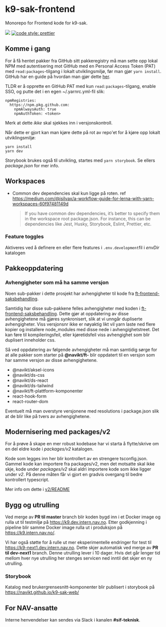 # k9-sak-frontend

Monorepo for Frontend kode for k9-sak.

[![](https://github.com/navikt/k9-sak-web/workflows/Deploy%20Docker%20image/badge.svg)](https://github.com/navikt/k9-sak-web/actions?query=workflow%3A%22Deploy+Docker+image%22)
[![code style: prettier](https://img.shields.io/badge/code_style-prettier-ff69b4.svg?style=flat-square)](https://github.com/prettier/prettier)

## Komme i gang

For å få hentet pakker fra GitHub sitt pakkeregistry må man sette opp lokal NPM med autentisering mot GitHub med en Personal Access Token (PAT) med `read:packages`-tilgang i lokalt utviklingsmiljø, før man gjør `yarn install`. GitHub har en guide på hvordan man gjør dette [her](https://docs.github.com/en/packages/working-with-a-github-packages-registry/working-with-the-npm-registry#authenticating-to-github-packages).

TLDR er å opprette en GitHub PAT med kun `read:packages`-tilgang, enable SSO, og putte det i en egen ~/.yarnrc.yml-fil slik:

```
npmRegistries:
  https://npm.pkg.github.com:
    npmAlwaysAuth: true
    npmAuthToken: <token>
```

Merk at dette _ikke_ skal sjekkes inn i versjonskontroll.

Når dette er gjort kan man kjøre dette på rot av repo'et for å kjøre opp lokalt utviklingsmiljø:

```
yarn install
yarn dev
```

Storybook brukes også til utvikling, startes med `yarn storybook`. Se ellers _package.json_ for mer info.

## Workspaces

- Common dev dependencies skal kun ligge på roten. ref
  https://medium.com/@jsilvax/a-workflow-guide-for-lerna-with-yarn-workspaces-60f97481149d
  > If you have common dev dependencies, it’s better to specify them in the workspace root package.json.
  > For instance, this can be dependencies like Jest, Husky, Storybook, Eslint, Prettier, etc.

### Feature toggles

Aktiveres ved å definere en eller flere features i `.env.development`fil i _envDir_ katalogen

## Pakkeoppdatering

### Avhengigheter som må ha samme versjon
Noen sub-pakker i dette prosjekt har avhengigheter til kode fra [ft-frontend-saksbehandling](https://github.com/navikt/ft-frontend-saksbehandling).

Samtidig har disse sub-pakkene felles avhengigheter med koden i [ft-frontend-saksbehandling](https://github.com/navikt/ft-frontend-saksbehandling).
Dette gjør at oppdatering av disse avhengighetene må gjøres synkronisert, slik at vi unngår dupliserte avhengigheter. Viss versjonsnr ikke er
nøyaktig likt vil yarn laste ned flere kopier og installere node_modules med disse nede i avhengighetstreet. Det kan føre til kompileringsfeil,
eller kjøretidsfeil viss avhengighet som blir duplisert inneholder css.

Så ved oppdatering av følgende avhengigheter må man samtidig sørge for at alle pakker som starter på **@navikt/ft-** blir oppdatert
til en versjon som har samme versjon av disse avhengighetene.

- @navikt/aksel-icons
- @navikt/ds-css
- @navikt/ds-react
- @navikt/ds-tailwind
- @navikt/ft-plattform-komponenter
- react-hook-form
- react-router-dom

Eventuelt må man overstyre versjonene med resolutions i package.json slik at de blir like på tvers av avhengighetene.

## Modernisering med packages/v2

For å prøve å skape en mer robust kodebase har vi starta å flytte/skrive om en del eldre kode i _packages/v2_ katalogen.

Kode som legges inn her blir kontrollert av en strengere tsconfig.json. Gammel kode kan importere fra packages/v2, men
det motsatte skal ikke skje, kode under _packages/v2_ skal aldri importere kode som ikke ligger under _v2_. På denne
måten får vi gjort en gradvis overgang til bedre kontrollert typescript.

Mer info om dette i [v2/README](./packages/v2/README.md)

## Bygg og utrulling
Ved merge av **PR til master** branch blir koden bygd inn i et Docker image og rulla ut til testmiljø på https://k9.dev.intern.nav.no.
Etter godkjenning i pipeline blir samme Docker image rulla ut i produksjon på https://k9.intern.nav.no/.

Vi har også støtte for å rulle ut mer eksperimentelle endringer for test til https://k9-next1.dev.intern.nav.no. Dette
skjer automatisk ved merge av **PR til dev-next1** branch. Denne utrulling lever i 10 dager. Hvis det går lenger tid mellom
hver nye utrulling her stenges servicen ned inntil det skjer en ny utrulling.

### Storybook
Katalog med brukergrensesnitt-komponenter blir publisert i storybook på https://navikt.github.io/k9-sak-web/

## For NAV-ansatte

Interne henvendelser kan sendes via Slack i kanalen **#sif-teknisk**.
